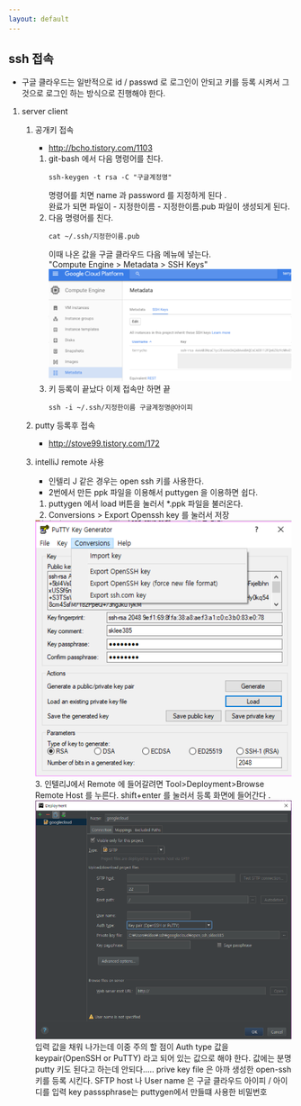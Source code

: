 ```yaml
---
layout: default 
---
```

## ssh 접속 
- 구글 클라우드는 일반적으로 id / passwd 로 로그인이 안되고 키를 등록 시켜서 
   그것으로 로그인 하는 방식으로 진행해야 한다. 
   
1. server client 
    1. 공개키 접속 
        - http://bcho.tistory.com/1103
        1. git-bash 에서 다음 명령어를 친다. 
            ```$xslt
            ssh-keygen -t rsa -C "구글계정명"
            ```
            명령어를 치면 name 과 password 를 지정하게 된다 .    
            완료가 되면 파일이 
                - 지정한이름
                - 지정한이름.pub
            파일이 생성되게 된다. 
        2. 다음 명령어를 친다.
            ```$xslt
            cat ~/.ssh/지정한이름.pub
            ```
            이때 나온 값을 구글 클라우드 다음 메뉴에 넣는다.    
            "Compute Engine > Metadata > SSH Keys"
            ![구글 클라우드 이미지](./img/ssh_1.1.2.png)
        3. 키 등록이 끝났다 이제 접속만 하면 끝    
            ```
            ssh -i ~/.ssh/지정한이름 구글계정명@아이피
            ```
    2. putty 등록후 접속 
        - http://stove99.tistory.com/172
        
    3. intelliJ remote 사용 
        - 인텔리 J 같은 경우는 open ssh 키를 사용한다. 
        - 2번에서 만든 ppk 파일을 이용해서 puttygen 을 이용하면 쉽다. 
        1. puttygen 에서 load 버튼을 눌러서 *.ppk 파일을 불러온다.
        2. Conversions > Export Openssh key 를 눌러서 저장
        <img src="img/ssh_1.3.2.png">
        3. 인텔리J에서 Remote 에 들어갈려면  Tool>Deployment>Browse Remote Host 를 누른다. 
            shift+enter 를 눌러서 등록 화면에 들어간다 .
            <img src="img/ssh_1.3.3.png">
            입력 값을 채워 나가는데 이중 주의 할 점이    
            Auth type 값을 keypair(OpenSSH or PuTTY)      
            라고 되어 있는 값으로 해야 한다.     
            값에는 분명 putty 키도 된다고 하는데 안되다.....        
            prive key file 은 아까 생성한 open-ssh 키를 등록 시킨다. 
            SFTP host 나 User name 은 구글 클라우드 아이피 / 아이디를 입력
            key passsphrase는 puttygen에서 만들떄 사용한 비밀번호 
            
                
